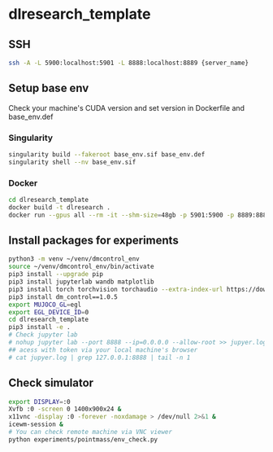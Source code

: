 # dlresearch_template
## SSH
```bash
ssh -A -L 5900:localhost:5901 -L 8888:localhost:8889 {server_name}
```
## Setup base env 
Check your machine's CUDA version and set version in Dockerfile and base_env.def
### Singularity
```bash
singularity build --fakeroot base_env.sif base_env.def
singularity shell --nv base_env.sif
```

### Docker
```bash
cd dlresearch_template
docker build -t dlresearch .
docker run --gpus all --rm -it --shm-size=48gb -p 5901:5900 -p 8889:8888 --mount type=bind,src=$PWD,dst=/root/dlresearch_template  --name `whoami`_dlresearch dlresearch
```

## Install packages for experiments
```bash
python3 -m venv ~/venv/dmcontrol_env
source ~/venv/dmcontrol_env/bin/activate
pip3 install --upgrade pip
pip3 install jupyterlab wandb matplotlib
pip3 install torch torchvision torchaudio --extra-index-url https://download.pytorch.org/whl/cu113
pip3 install dm_control==1.0.5
export MUJOCO_GL=egl
export EGL_DEVICE_ID=0
cd dlresearch_template
pip3 install -e .
# Check jupyter lab
# nohup jupyter lab --port 8888 --ip=0.0.0.0 --allow-root >> jupyer.log &
## acess with token via your local machine's browser
# cat jupyer.log | grep 127.0.0.1:8888 | tail -n 1
```

## Check simulator
```bash
export DISPLAY=:0
Xvfb :0 -screen 0 1400x900x24 &
x11vnc -display :0 -forever -noxdamage > /dev/null 2>&1 &
icewm-session &
# You can check remote machine via VNC viewer
python experiments/pointmass/env_check.py
```